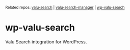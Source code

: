 <small>
    Related repos: 
    <a href="https://github.com/valu-digital/valu-search/">valu-search</a> |
    <a href="https://github.com/valu-digital/valu-search-manager">valu-search-manager</a> |
    <a href="https://github.com/valu-digital/wp-valu-search">wp-valu-search</a>
</small>

# wp-valu-search

Valu Search integration for WordPress.
